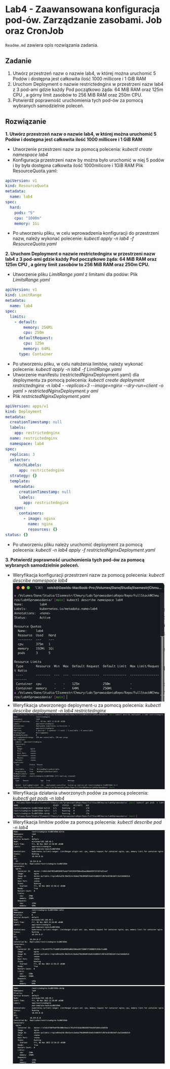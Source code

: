 # Lab4 - Zaawansowana konfiguracja pod-ów. Zarządzanie zasobami. Job oraz CronJob

`Readme.md` zawiera opis rozwiązania zadania.

## Zadanie

1. Utwórz przestrzeń nazw o nazwie lab4, w której można uruchomić 5 Podów i dostępna jest całkowita ilość 1000 millicore i 1 GiB RAM
   <br>
2. Uruchom Deployment o nazwie restrictednginx w przestrzeni nazw lab4 z 3 pod-ami gdzie każdy Pod początkowo żąda: 64 MiB RAM oraz 125m CPU , a górny limit zasobów to 256 MiB RAM oraz 250m CPU.
   <br>
3. Potwierdź poprawność uruchomienia tych pod-ów za pomocą wybranych samodzielnie poleceń.

## Rozwiązanie

**1. Utwórz przestrzeń nazw o nazwie lab4, w której można uruchomić 5 Podów i dostępna jest całkowita ilość 1000 millicore i 1 GiB RAM**

- Utworzenie przestrzeni nazw za pomocą polecenia:
  _kubectl create namespace lab4_
  <br>
- Konfiguracja przestrzeni nazw by można było uruchomić w niej 5 podów i by była dostępna całkowita ilość 1000milicore i 1GiB RAM
  Plik ResourceQuota.yaml:

```yaml
apiVersion: v1
kind: ResourceQuota
metadata:
  name: lab4
spec:
  hard:
    pods: "5"
    cpu: "1000m"
    memory: 1Gi
```

- Po utworzeniu pliku, w celu wprowadzenia konfiguracji do przestrzeni nazw, należy wykonać polecenie:
  _kubectl apply -n lab4 -f ResourceQuota.yaml_

**2. Uruchom Deployment o nazwie restrictednginx w przestrzeni nazw lab4 z 3 pod-ami gdzie każdy Pod początkowo żąda: 64 MiB RAM oraz 125m CPU , a górny limit zasobów to 256 MiB RAM oraz 250m CPU.**

- Utworzenie pliku _LimitRange.yaml_ z limitami dla podów:
  Plik _LimitsRange.yaml_

```yaml
apiVersion: v1
kind: LimitRange
metadata:
  name: lab4
spec:
  limits:
    - default:
        memory: 256Mi
        cpu: 250m
      defaultRequest:
        cpu: 125m
        memory: 64Mi
      type: Container
```

- Po utworzeniu pliku, w celu nałożenia limitów, należy wykonać polecenie:
  _kubectl apply -n lab4 -f LimitRange.yaml_
  <br>
- Utworzenie manifestu (restrictedNginxDeployment.yaml) dla deploymentu za pomocą polecenia:
  _kubectl create deployment restrictednginx -n lab4 -
  -replicas=3 --image=nginx --dry-run=client -o yaml > restrictedNginxDeployment.y
  aml_
  <br>
- Plik _restrictedNginxDeployment.yaml_

```yaml
apiVersion: apps/v1
kind: Deployment
metadata:
  creationTimestamp: null
  labels:
    app: restrictednginx
  name: restrictednginx
  namespace: lab4
spec:
  replicas: 3
  selector:
    matchLabels:
      app: restrictednginx
  strategy: {}
  template:
    metadata:
      creationTimestamp: null
      labels:
        app: restrictednginx
    spec:
      containers:
        - image: nginx
          name: nginx
          resources: {}
status: {}
```

- Po utworzeniu pliku należy uruchomić deployment za pomocą polecenia:
  _kubectl -n lab4 apply -f restrictedNginxDeployment.yaml_

**3. Potwierdź poprawność uruchomienia tych pod-ów za pomocą wybranych samodzielnie poleceń.**

- Weryfikacja konfiguracji przestrzeni nazw za pomocą polecenia:
  _kubectl describe namespace lab4_
  ![](weryfikacjaNamespace.jpg)
  <br>
- Weryfikacja utworzonego deployment-u za pomocą polecenia:
  _kubectl describe deployment -n lab4 restrictednginx_
  ![](weryfikacjaDeployment.png)
  <br>
- Weryfikacja działania utworzonych podów za pomocą polecenia:
  _kubectl get pods -n lab4_
  ![](weryfikacjaPodow.png)
  <br>
- Weryfikacja limitów podów za pomocą polecenia:
  _kubectl describe pod -n lab4_
  ![](weryfikacjaPod1.png)
  ![](weryfikacjaPod2.png)
  ![](weryfikacjaPod3.png)

